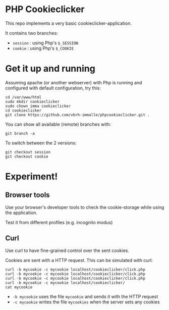 # PHP Cookieclicker

This repo implements a very basic cookieclicker-application.

It contains two branches:

- `session` : using Php's `$_SESSION`
- `cookie` : using Php's `$_COOKIE`

# Get it up and running

Assuming apache (or another webserver) with Php is running
and configured with default configuration, try this:

```
cd /var/www/html
sudo mkdir cookieclicker
sudo chown imma cookieclicker
cd cookieclicker
git clone https://github.com/vbrh-immalle/phpcookieclicker.git .
```

You can show all available (remote) branches with:

```
git branch -a
```

To switch between the 2 versions:

```
git checkout session
git checkout cookie
```

# Experiment!

## Browser tools

Use your browser's developer tools to check the cookie-storage
while using the application.

Test it from different profiles (e.g. incognito modus)

## Curl

Use curl to have fine-grained control over the sent cookies.

Cookies are sent with a HTTP request.
This can be simulated with curl:

```
curl -b mycookie -c mycookie localhost/cookieclicker/click.php
curl -b mycookie -c mycookie localhost/cookieclicker/click.php
curl -b mycookie -c mycookie localhost/cookieclicker/click.php
curl -b mycookie -c mycookie localhost/cookieclicker/
cat mycookie
```

- `-b mycookie` uses the file `mycookie` and sends it with the HTTP request
- `-c mycookie` writes the file `mycookies` when the server sets any cookies
